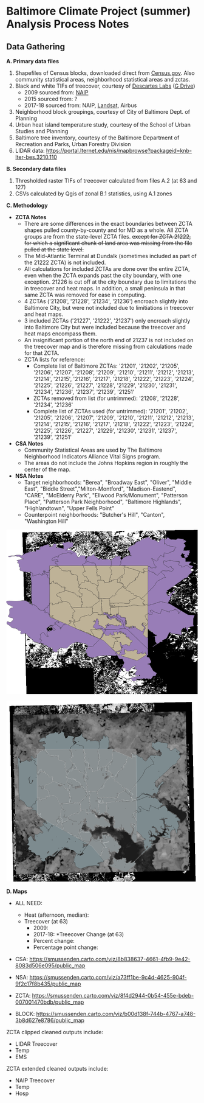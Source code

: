# Baltimore Climate Project (summer) Analysis Process Notes

## Data Gathering

**A. Primary data files**
  1. Shapefiles of Census blocks, downloaded direct from [Census.gov](https://www2.census.gov/geo/tiger/TIGER2018/TABBLOCK/). Also community statistical areas, neighborhood statistical areas and zctas.
  2. Black and white TIFs of treecover, courtesy of [Descartes Labs](https://www.descarteslabs.com/) ([G Drive](https://drive.google.com/drive/u/2/folders/17Wg6c1LxFmHYUgQpwv6-G5Z-HWx6O-Y2))
     * 2009 sourced from: [NAIP](https://www.fsa.usda.gov/programs-and-services/aerial-photography/imagery-programs/naip-imagery/)
     * 2015 sourced from: ?
     * 2017-18 sourced from: NAIP, [Landsat](https://landsat.gsfc.nasa.gov/), Airbus
  3. Neighborhood block groupings, courtesy of City of Baltimore Dept. of Planning
  4. Urban heat island temperature study, courtesy of the School of Urban Studies and Planning
  5. Baltimore tree inventory, courtesy of the Baltimore Department of Recreation and Parks, Urban Forestry Division
  6. LIDAR data: https://portal.lternet.edu/nis/mapbrowse?packageid=knb-lter-bes.3210.110

**B. Secondary data files**
  1. Thresholded raster TIFs of treecover calculated from files A.2 (at 63 and 127)
  2. CSVs calculated by Qgis of zonal B.1 statistics, using A.1 zones

**C. Methodology**
  * **ZCTA Notes**
    * There are some differences in the exact boundaries between ZCTA shapes pulled county-by-county and for MD as a whole. All ZCTA groups are from the state-level ZCTA files. ~~except for ZCTA 21222, for which a significant chunk of land area was missing from the file pulled at the state level.~~
    * The Mid-Atlantic Terminal at Dundalk (sometimes included as part of the 21222 ZCTA) is not included.
    * All calculations for included ZCTAs are done over the entire ZCTA, even when the ZCTA expands past the city boundary, with one exception. 21226 is cut off at the city boundary due to limitations the in treecover and heat maps. In addition, a small peninsula in that same ZCTA was removed for ease in computing.
    * 4 ZCTAs ('21208', '21228', '21234', '21236') encroach slightly into Baltimore City, but were not included due to limitiations in treecover and heat maps. 
    * 3 included ZCTAs ('21227', '21222', '21237') only encroach slightly into Baltimore City but were included because the treecover and heat maps encompass them.
    * An insignificant portion of the north end of 21237 is not included on the treecover map and is therefore missing from calculations made for that ZCTA.
    * ZCTA lists for reference:
      * Complete list of Baltimore ZCTAs: '21201', '21202', '21205', '21206', '21207', '21208', '21209', '21210', '21211', '21212', '21213', '21214', '21215', '21216', '21217', '21218', '21222', '21223', '21224', '21225', '21226', '21227', '21228', '21229', '21230', '21231', '21234', '21236', '21237', '21239', '21251'
      * ZCTAs removed from list (for untrimmed): '21208', '21228', '21234', '21236'
      * Complete list of ZCTAs used (for untrimmed): '21201', '21202', '21205', '21206', '21207', '21209', '21210', '21211', '21212', '21213', '21214', '21215', '21216', '21217', '21218', '21222', '21223', '21224', '21225', '21226', '21227', '21229', '21230', '21231', '21237', '21239', '21251'
  * **CSA Notes**
    * Community Statistical Areas are used by The Baltimore Neighborhood Indicators Alliance Vital Signs program.
    * The areas do not include the Johns Hopkins region in roughly the center of the map.
  * **NSA Notes**
    * Target neighborhoods: "Berea", "Broadway East", "Oliver", "Middle East", "Biddle Street","Milton-Montford", "Madison-Eastend", "CARE", "McElderry Park", "Ellwood Park/Monument", "Patterson Place", "Patterson Park Neighborhood", "Baltimore Highlands", "Highlandtown", "Upper Fells Point"
    * Counterpoint neighborhoods: "Butcher's Hill", "Canton", "Washington Hill"
    
  ![Removed ZCTAs](https://github.com/smussenden/2019-baltimore-climate-health-project-data-repo/blob/master/documentation/tree-zcta-baltcity.png?raw=true "Removed ZCTAs")
  
  ![ZCTA Shapefile Overview](https://github.com/smussenden/2019-baltimore-climate-health-project-data-repo/blob/master/documentation/shapefile-overview.png?raw=true "ZCTA Shapefile Overview")
  
  
**D. Maps**
* ALL NEED:
  * Heat (afternoon, median):
  * Treecover (at 63)
    * 2009:
    * 2017-18: 
  *Treecover Change (at 63)
    * Percent change:
    * Percentage point change: 
    
* CSA: https://smussenden.carto.com/viz/8b838637-4661-4fb9-9e42-8083d506e095/public_map 
* NSA: https://smussenden.carto.com/viz/a73ff1be-9c4d-4625-904f-9f2c17f8b435/public_map   
* ZCTA: https://smussenden.carto.com/viz/8f4d2944-0b54-455e-bdeb-007001470bdb/public_map 
* BLOCK: https://smussenden.carto.com/viz/b00d138f-744b-4767-a748-3b8d627e8786/public_map 

ZCTA clipped cleaned outputs include:
* LIDAR Treecover
* Temp
* EMS

ZCTA extended cleaned outputs include:
* NAIP Treecover
* Temp
* Hosp


